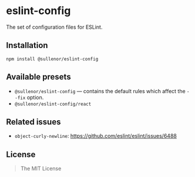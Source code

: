 eslint-config
=============

The set of configuration files for ESLint.


## Installation

```
npm install @sullenor/eslint-config
```


## Available presets

- `@sullenor/eslint-config` — contains the default rules which affect the `--fix` option.
- `@sullenor/eslint-config/react`


## Related issues

- `object-curly-newline`: https://github.com/eslint/eslint/issues/6488


## License

> The MIT License

